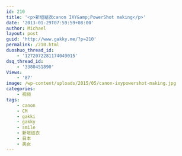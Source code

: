 ```yaml
---
id: 210
title: '<p>新垣結衣canon IXY&amp;PowerShot making</p>'
date: '2013-01-29T07:59:59+08:00'
author: Michael
layout: post
guid: 'http://www.gakky.me/?p=210'
permalink: /210.html
duoshuo_thread_id:
    - '1272072281174049015'
dsq_thread_id:
    - '3380451890'
Views:
    - '87'
image: /wp-content/uploads/2015/05/canon-ixypowershot-making.jpg
categories:
    - 视频
tags:
    - canon
    - CM
    - gakki
    - gakky
    - smile
    - 新垣结衣
    - 日本
    - 美女
---
```


<object height="394" width="473"><param name="allowscriptaccess" value="sameDomain"></param><param name="wmode" value="transparent"></param><param name="movie" value="http://player.youku.com/player.php/sid/127148095/v.swf"></param><param name="allowfullscreen" value="true"></param><embed allowfullscreen="true" allowscriptaccess="sameDomain" height="394" src="http://player.youku.com/player.php/sid/127148095/v.swf" type="application/x-shockwave-flash" width="473" wmode="transparent"></embed></object>
